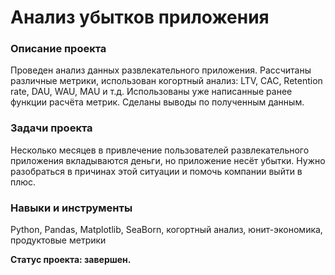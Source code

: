 # Анализ убытков приложения
### Описание проекта
Проведен анализ данных развлекательного приложения.
Рассчитаны различные метрики, использован когортный анализ: LTV, CAC, Retention rate, DAU, WAU, MAU и т.д. Использованы уже написанные ранее функции расчёта метрик. Сделаны выводы по полученным данным.
### Задачи проекта
Несколько месяцев в привлечение пользователей развлекательного приложения вкладываются деньги, но приложение несёт убытки. Нужно разобраться в причинах этой ситуации и помочь компании выйти в плюс.
### Навыки и инструменты
Python, Pandas, Matplotlib, SeaBorn, когортный анализ, юнит-экономика, продуктовые метрики

**Статус проекта: завершен.**
